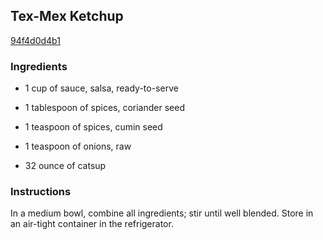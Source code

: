 ## Tex-Mex Ketchup

[94f4d0d4b1](http://www.food.com/recipe/tex-mex-ketchup-308608)

### Ingredients

 - 1 cup of sauce, salsa, ready-to-serve

 - 1 tablespoon of spices, coriander seed

 - 1 teaspoon of spices, cumin seed

 - 1 teaspoon of onions, raw

 - 32 ounce of catsup

### Instructions

In a medium bowl, combine all ingredients; stir until well blended. Store in an air-tight container in the refrigerator.